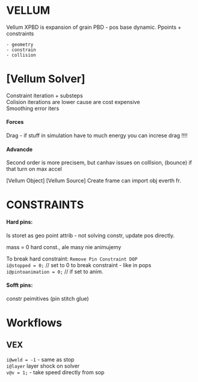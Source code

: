 
# VELLUM
Vellum XPBD is expansion of grain PBD - pos base dynamic. Ppoints + constraints   
```
- geometry 
- constrain 
- collision
```
# [Vellum Solver] 
Constraint iteration + substeps   
Colision iterations are lower cause are cost expensive   
Smoothing error iters   

#### Forces 
Drag - if stuff in simulation have to much energy you can increse drag !!!!   
#### Advancde
Second order is more precisem, but canhav issues on colllsion, (bounce) if that turn on max accel   

[Vellum Object]
[Vellum Source]
Create frame can import obj everth fr. 


# CONSTRAINTS  

#### Hard pins:   
Is storet as geo point attrib  - not solving constr, update pos directly.     
 
mass = 0 hard const., ale masy nie animujemy     
 
To break hard constraint:  `Remove Pin Constraint DOP`   
`i@stopped = 0;`   // set to 0 to break constraint - like in pops    
`i@pintoanimation = 0;`  // if set to anim.    
 
#### Sofft pins:    
constr peimitives (pin stitch glue)    



 
# Workflows  
## VEX
`i@weld = -1` - same as stop  
`i@layer` layer shock on solver      
`v@v = 1;` - take speed directly from sop  
